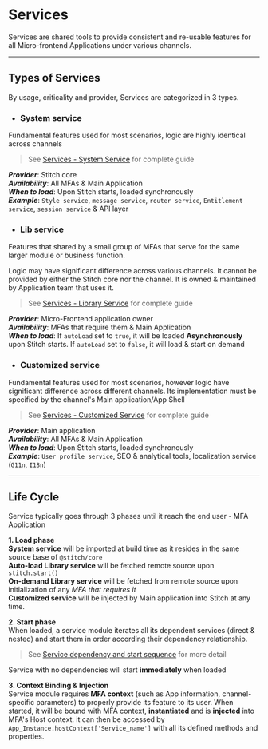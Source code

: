 # Services
Services are shared tools to provide consistent and re-usable features for all Micro-frontend Applications under various channels.

-------------------------------------------------
## Types of Services
By usage, criticality and provider, Services are categorized in 3 types.

* ### **System service**  

Fundamental features used for most scenarios, logic are highly identical across channels  
>See [Services - System Service](./6.1.System_Service) for complete guide


***Provider***: Stitch core  
***Availability***: All MFAs & Main Application  
***When to load***: Upon Stitch starts, loaded synchronously  
***Example***: `Style service`, `message service`, `router service`, `Entitlement service`, `session service` & API layer

* ### **Lib service**

Features that shared by a small group of MFAs that serve for the same larger module or business function.


Logic may have significant difference across various channels. It cannot be provided by either the Stitch core nor the channel. It is owned & maintained by Application team that uses it.  
>See [Services - Library Service](./6.2.Lib_Service) for complete guide

***Provider***: Micro-Frontend application owner  
***Availability***: MFAs that require them & Main Application  
***When to load***: If `autoLoad` set to `true`, it will be loaded **Asynchronously** upon Stitch starts. If `autoLoad` set to `false`, it will load & start on demand

* ### **Customized service**

Fundamental features used for most scenarios, however logic have significant difference across different channels. Its implementation must be specified by the channel's Main application/App Shell  

>See [Services - Customized Service](./6.3.Customized_Service) for complete guide

***Provider***: Main application  
***Availability***: All MFAs & Main Application  
***When to load***: Upon Stitch starts, loaded synchronously  
***Example***: `User profile service`, SEO & analytical tools, localization service (`G11n`, `I18n`)

-------------------------------
## Life Cycle
Service typically goes through 3 phases until it reach the end user - MFA Application

**1. Load phase**  
**System service** will be imported at build time as it resides in the same source base of `@stitch/core`   
**Auto-load Library service** will be fetched remote source upon `stitch.start()`  
**On-demand Library service** will be fetched from remote source upon initialization of any *MFA that requires it*  
**Customized service** will be injected by Main application into Stitch at any time.

**2. Start phase**  
When loaded, a service module iterates all its dependent services (direct & nested) and start them in order according their dependency relationship.
>See [Service dependency and start sequence](./6.4.Service_dependency_and_start_sequence) for more detail

Service with no dependencies will start **immediately** when loaded

**3. Context Binding & Injection**  
Service module requires **MFA context** (such as App information, channel-specific parameters) to properly provide its feature to its user.
When started, it will be bound with MFA context, **instantiated** and is **injected** into MFA's Host context.
it can then be accessed by `App_Instance.hostContext['Service_name']` with all its defined methods and properties.
